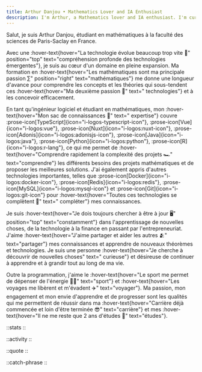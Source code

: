 ```yaml
---
title: Arthur Danjou • Mathematics Lover and IA Enthusiast
description: I'm Arthur, a Mathematics lover and IA enthusiast. I'm currently studying at the University of Paris-Saclay. I'm passionate about Mathematics, Computer Science, and Artificial Intelligence.
---
```


Salut, je suis Arthur Danjou, étudiant en mathématiques à la faculté des sciences de Paris-Saclay en France.

Avec une :hover-text{hover="La technologie évolue beaucoup trop vite 🤯" position="top" text="compréhension profonde des
technologies émergentes"}, je suis au cœur d'un domaine en pleine expansion. Ma formation en :hover-text{hover="Les
mathématiques sont ma principale passion ∑" position="right" text="mathématiques"} me donne une longueur d'avance pour
comprendre les concepts et les théories qui sous-tendent ces :hover-text{hover="Ma deuxième passion 📱" text="
technologies"} et à les concevoir efficacement.

En tant qu'ingénieur logiciel et étudiant en mathématiques, mon :hover-text{hover="Mon sac de connaissances 🎒" text="
expertise"} couvre
:prose-icon[TypeScript]{icon="i-logos-typescript-icon"},
:prose-icon[Vue]{icon="i-logos:vue"},
:prose-icon[Nuxt]{icon="i-logos:nuxt-icon"},
:prose-icon[Adonis]{icon="i-logos:adonisjs-icon"},
:prose-icon[Java]{icon="i-logos:java"},
:prose-icon[Python]{icon="i-logos:python"},
:prose-icon[R]{icon="i-logos:r-lang"},
ce qui me permet de :hover-text{hover="Comprendre rapidement la complexité des projets 🏎️" text="comprendre"} les
différents besoins des projets mathématiques et de proposer les meilleures solutions.
J'ai également appris d'autres technologies importantes, telles que
:prose-icon[Docker]{icon="i-logos:docker-icon"},
:prose-icon[Redis]{icon="i-logos:redis"},
:prose-icon[MySQL]{icon="i-logos:mysql-icon"} et
:prose-icon[Git]{icon="i-logos:git-icon"} pour :hover-text{hover="Toutes ces technologies se complètent 🔗" text="
compléter"} mes connaissances.

Je suis :hover-text{hover="Je dois toujours chercher à être à jour 🖥️" position="top" text="constamment"} dans
l'apprentissage de nouvelles choses, de la technologie à la finance en passant par l'entrepreneuriat. J'aime
:hover-text{hover="J'aime partager et aider les autres 🫂" text="partager"} mes connaissances et apprendre de nouveaux
théorèmes et technologies. Je suis une personne :hover-text{hover="Je cherche à découvrir de nouvelles choses" text="
curieuse"} et désireuse de continuer à apprendre et à grandir tout au long de ma vie.

Outre la programmation, j'aime le :hover-text{hover="Le sport me permet de dépenser de l'énergie 🏋️‍♂️" text="sport"}
et :hover-text{hover="Les voyages me libèrent et m'évadent ✈️" text="voyager"}.
Ma passion, mon engagement et mon envie d'apprendre et de progresser sont les qualités qui me permettent de réussir dans
ma :hover-text{hover="Carrière déjà commencée et loin d'être terminée 😎" text="carrière"} et mes :hover-text{hover="Il
ne me reste que 2 ans d'études 💪" text="études"}.

::stats
::

::activity
::

::quote
::

::catch-phrase
::